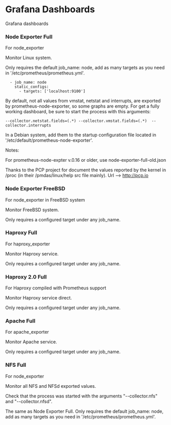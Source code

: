 # Grafana Dashboards
Grafana dashboards


### Node Exporter Full

For node_exporter

Monitor Linux system.

Only requires the default job_name: node, add as many targets as you need in '/etc/prometheus/prometheus.yml'.


```
  - job_name: node
    static_configs:
      - targets: ['localhost:9100']
```

By default, not all values from vmstat, netstat and interrupts, are exported by prometheus-node-exporter, so some graphs are empty. For get a fully working dashboard, be sure to start the process with this arguments:

```
--collector.netstat.fields=(.*) --collector.vmstat.fields=(.*)  --collector.interrupts

```
In a Debian system, add them to the startup configuration file located in '/etc/default/prometheus-node-exporter'.


Notes:

For prometheus-node-expter v.0.16 or older, use node-exporter-full-old.json

Thanks to the PCP project for document the values reported by the kernel in /proc (in their /pmdas/linux/help src file mainly). Url --> http://pcp.io



### Node Exporter FreeBSD

For node_exporter in FreeBSD system

Monitor FreeBSD system.

Only requires a configured target under any job_name.



### Haproxy Full

For haproxy_exporter

Monitor Haproxy service.

Only requires a configured target under any job_name.



### Haproxy 2.0 Full

For Haproxy compiled with Prometheus support

Monitor Haproxy service direct.

Only requires a configured target under any job_name.



### Apache Full

For apache_exporter

Monitor Apache service.

Only requires a configured target under any job_name.



### NFS Full

For node_exporter

Monitor all NFS and NFSd exported values.

Check that the process was started with the arguments "--collector.nfs" and "--collector.nfsd".

The same as Node Exporter Full. Only requires the default job_name: node, add as many targets as you need in '/etc/prometheus/prometheus.yml'.



